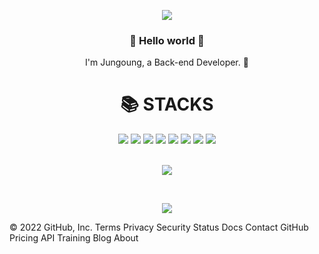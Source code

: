 
<!--
**whwjddnd/whwjddnd** is a ✨ _special_ ✨ repository because its `README.md` (this file) appears on your GitHub profile.

Here are some ideas to get you started:

- 🔭 I’m currently working on ...
- 🌱 I’m currently learning ...
- 👯 I’m looking to collaborate on ...
- 🤔 I’m looking for help with ...
- 💬 Ask me about ...
- 📫 How to reach me: ...
- 😄 Pronouns: ...
- ⚡ Fun fact: ...
-->


<p align="center">
  <img align="center" src="https://capsule-render.vercel.app/api?type=waving&color=auto&height=300&section=header&text=Jungoung&fontSize=80" />
</p>
<h3 align="center"> 👋 Hello world 👋 </h3>
<p align="center">
  I'm Jungoung, a Back-end Developer. 👩
</p>

<div align=center><h1>📚 STACKS</h1></div>

<div align=center> 
  <img src="https://img.shields.io/badge/Android-3DDC84?style=for-the-badge&logo=Android&logoColor=white">
  <img src="https://img.shields.io/badge/Kotlin-7F52FF?style=for-the-badge&logo=Kotlin&logoColor=white">
  <img src="https://img.shields.io/badge/java-007396?style=for-the-badge&logo=java&logoColor=white">
  <img src="https://img.shields.io/badge/socket.io-010101?style=for-the-badge&logo=socket.io&logoColor=white">
  <img src="https://img.shields.io/badge/node.js-339933?style=for-the-badge&logo=Node.js&logoColor=white">
  <img src="https://img.shields.io/badge/python-3776AB?style=for-the-badge&logo=python&logoColor=white">
  <img src="https://img.shields.io/badge/github-181717?style=for-the-badge&logo=github&logoColor=white">
  <img src="https://img.shields.io/badge/git-F05032?style=for-the-badge&logo=git&logoColor=white">
</div>

<br />
<p align="center">
  <img align="center" src="https://github-readme-stats.vercel.app/api?username=whwjddnd&layout=compact" />
</p>

<br />
<p align="center">
  <img align="center" src="https://capsule-render.vercel.app/api?type=waving&color=auto&height=300&section=footer" />
</p>
© 2022 GitHub, Inc.
Terms
Privacy
Security
Status
Docs
Contact GitHub
Pricing
API
Training
Blog
About

